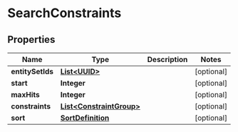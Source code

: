 

# SearchConstraints

## Properties

Name | Type | Description | Notes
------------ | ------------- | ------------- | -------------
**entitySetIds** | [**List&lt;UUID&gt;**](UUID.md) |  |  [optional]
**start** | **Integer** |  |  [optional]
**maxHits** | **Integer** |  |  [optional]
**constraints** | [**List&lt;ConstraintGroup&gt;**](ConstraintGroup.md) |  |  [optional]
**sort** | [**SortDefinition**](SortDefinition.md) |  |  [optional]




